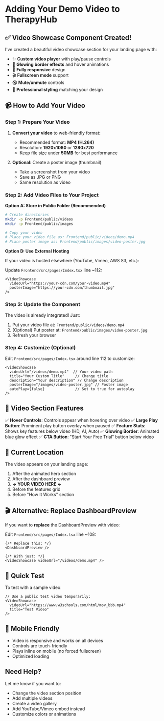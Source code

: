 # Adding Your Demo Video to TherapyHub

## ✅ Video Showcase Component Created!

I've created a beautiful video showcase section for your landing page with:
- ✨ **Custom video player** with play/pause controls
- 🎨 **Glowing border effects** and hover animations
- 📱 **Fully responsive** design
- 🎬 **Fullscreen mode** support
- 🔇 **Mute/unmute** controls
- 💫 **Professional styling** matching your design

## 📹 How to Add Your Video

### Step 1: Prepare Your Video

1. **Convert your video** to web-friendly format:
   - Recommended format: **MP4 (H.264)**
   - Resolution: **1920x1080** or **1280x720**
   - Keep file size under **50MB** for best performance

2. **Optional**: Create a poster image (thumbnail)
   - Take a screenshot from your video
   - Save as JPG or PNG
   - Same resolution as video

### Step 2: Add Video Files to Your Project

**Option A: Store in Public Folder (Recommended)**

```bash
# Create directories
mkdir -p Frontend/public/videos
mkdir -p Frontend/public/images

# Copy your video
# Place your video file as: Frontend/public/videos/demo.mp4
# Place poster image as: Frontend/public/images/video-poster.jpg
```

**Option B: Use External Hosting**

If your video is hosted elsewhere (YouTube, Vimeo, AWS S3, etc.):

Update `Frontend/src/pages/Index.tsx` line ~112:
```tsx
<VideoShowcase 
  videoUrl="https://your-cdn.com/your-video.mp4"
  posterImage="https://your-cdn.com/thumbnail.jpg"
/>
```

### Step 3: Update the Component

The video is already integrated! Just:

1. Put your video file at: `Frontend/public/videos/demo.mp4`
2. (Optional) Put poster at: `Frontend/public/images/video-poster.jpg`
3. Refresh your browser

### Step 4: Customize (Optional)

Edit `Frontend/src/pages/Index.tsx` around line 112 to customize:

```tsx
<VideoShowcase 
  videoUrl="/videos/demo.mp4"  // Your video path
  title="Your Custom Title"     // Change title
  description="Your description" // Change description
  posterImage="/images/video-poster.jpg" // Poster image
  autoPlay={false}              // Set to true for autoplay
/>
```

## 🎨 Video Section Features

✅ **Hover Controls**: Controls appear when hovering over video
✅ **Large Play Button**: Prominent play button overlay when paused
✅ **Feature Stats**: Shows key features below video (HD, AI, Auto)
✅ **Glowing Border**: Animated blue glow effect
✅ **CTA Button**: "Start Your Free Trial" button below video

## 📍 Current Location

The video appears on your landing page:
1. After the animated hero section
2. After the dashboard preview
3. **→ YOUR VIDEO HERE ←**
4. Before the features grid
5. Before "How It Works" section

## 🎬 Alternative: Replace DashboardPreview

If you want to **replace** the DashboardPreview with video:

Edit `Frontend/src/pages/Index.tsx` line ~108:
```tsx
{/* Replace this: */}
<DashboardPreview />

{/* With just: */}
<VideoShowcase videoUrl="/videos/demo.mp4" />
```

## 🚀 Quick Test

To test with a sample video:

```tsx
// Use a public test video temporarily:
<VideoShowcase 
  videoUrl="https://www.w3schools.com/html/mov_bbb.mp4"
  title="Test Video"
/>
```

## 📱 Mobile Friendly

- Video is responsive and works on all devices
- Controls are touch-friendly
- Plays inline on mobile (no forced fullscreen)
- Optimized loading

## Need Help?

Let me know if you want to:
- Change the video section position
- Add multiple videos
- Create a video gallery
- Add YouTube/Vimeo embed instead
- Customize colors or animations

